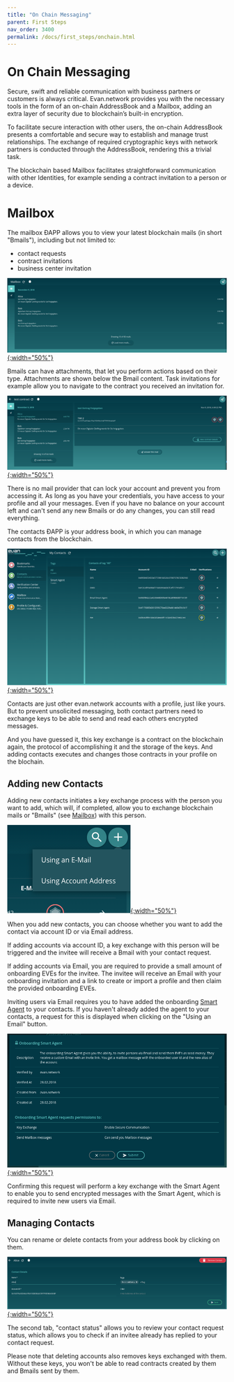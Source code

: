 ```yaml
---
title: "On Chain Messaging"
parent: First Steps
nav_order: 3400
permalink: /docs/first_steps/onchain.html
---
```


# On Chain Messaging 

Secure, swift and reliable communication with business partners or customers is always critical.
Evan.network provides you with the necessary tools in the form of an on-chain AddressBook and a Mailbox, adding an extra layer of security due to blockchain’s built-in encryption. 

To facilitate secure interaction with other users, the on-chain AddressBook presents a comfortable and secure way to establish and manage trust relationships. The exchange of required cryptographic keys with network partners is conducted through the AddressBook, rendering this a trivial task.


The blockchain based Mailbox facilitates straightforward communication with other Identities, for example sending a contract invitation to a person or a device. 


# Mailbox
The mailbox ÐAPP allows you to view your latest blockchain mails (in short "Bmails"), including but not limited to:
- contact requests
- contract invitations
- business center invitation

[![mailbox - inbox](/docs/3000_first_steps/img/mailbox_inbox.png){:width="50%"}](https://github.com/evannetwork/evannetwork.github.io/raw/master/docs/3000_first_steps/img/mailbox_inbox.png)

Bmails can have attachments, that let you perform actions based on their type. Attachments are shown below the Bmail content.
Task invitations for example allow you to navigate to the contract you received an invitation for.

[![mailbox - detail](/docs/3000_first_steps/img/mailbox_detail.png){:width="50%"}](https://github.com/evannetwork/evannetwork.github.io/raw/master/docs/3000_first_steps/img/mailbox_detail.png)

There is no mail provider that can lock your account and prevent you from accessing it. As long as you have your credentials, you have access to your profile and all your messages. Even if you have no balance on your account left and can't send any new Bmails or do any changes, you can still read everything.

The contacts ÐAPP is your address book, in which you can manage contacts from the blockchain.

[![contacts overview](/docs/3000_first_steps/img/contacts_overview.png){:width="50%"}](/docs/3000_first_steps/img/contacts_overview.png)

Contacts are just other evan.network accounts with a profile, just like yours. But to prevent unsolicited messaging, both contact partners need to exchange keys to be able to send and read each others encrypted messages.

And you have guessed it, this key exchange is a contract on the blockchain again, the protocol of accomplishing it and the storage of the keys. And adding contacts executes and changes those contracts in your profile on the blochain.


## Adding new Contacts
Adding new contacts initiates a key exchange process with the person you want to add, which will, if completed, allow you to exchange blockchain mails or "Bmails" (see [Mailbox](/docs/first_steps/onchain.html)) with this person.

[![contact add type select](/docs/3000_first_steps/img/contacts_add_type_select.png){:width="50%"}](/docs/3000_first_steps/img/contacts_add_type_select.png)

When you add new contacts, you can choose whether you want to add the contact via account ID or via Email address.

If adding accounts via account ID, a key exchange with this person will be triggered and the invitee will receive a Bmail with your contact request.

If adding accounts via Email, you are required to provide a small amount of onboarding EVEs for the invitee. The invitee will receive an Email with your onboarding invitation and a link to create or import a profile and then claim the provided onboarding EVEs.

Inviting users via Email requires you to have added the onboarding [Smart Agent](/docs/how_it_works/smart-agents.html) to your contacts. If you haven't already added the agent to your contacts, a request for this is displayed when clicking on the "Using an Email" button.

[![add smart agent to contacts](/docs/3000_first_steps/img/contacts_add_smart_agent.png){:width="50%"}](/docs/3000_first_steps/img/contacts_add_smart_agent.png)

Confirming this request will perform a key exchange with the Smart Agent to enable you to send encrypted messages with the Smart Agent, which is required to invite new users via Email.


## Managing Contacts
You can rename or delete contacts from your address book by clicking on them.

[![contact details](/docs/3000_first_steps/img/contacts_detail.png){:width="50%"}](/docs/3000_first_steps/img/contacts_detail.png)

The second tab, "contact status" allows you to review your contact request status, which allows you to check if an invitee already has replied to your contact request.

Please note that deleting accounts also removes keys exchanged with them. Without these keys, you won't be able to read contracts created by them and Bmails sent by them.
